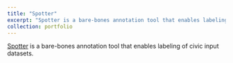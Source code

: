 ```yaml
---
title: "Spotter"
excerpt: "Spotter is a bare-bones annotation tool that enables labeling of civic input datasets.'<br/><img src='/images/spotter.png'>"
collection: portfolio
---
```


[Spotter](https://communitypulse.cs.umass.edu/spotter/) is a bare-bones annotation tool that enables labeling of civic input datasets.
